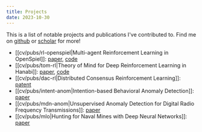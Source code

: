 ```yaml
---
title: Projects
date: 2023-10-30
---
```

This is a list of notable projects and publications I've contributed to. Find me on [github](https://github.com/mwalton) or [scholar](https://scholar.google.com/citations?user=TTEHCqUAAAAJ) for more!

- [[cv/pubs/rl-openspiel|Multi-agent Reinforcement Learning in OpenSpiel]]: [paper](https://scholar.google.com/citations?view_op=view_citation&hl=en&user=TTEHCqUAAAAJ&citation_for_view=TTEHCqUAAAAJ:_FxGoFyzp5QC), [code](https://github.com/aicenter/openspiel_reproductions)
- [[cv/pubs/tom-rl|Theory of Mind for Deep Reinforcement Learning in Hanabi]]: [paper](https://arxiv.org/abs/2101.09328), [code](https://github.com/mwalton/ToM-hanabi-neurips19)
- [[cv/pubs/dac-rl|Distributed Consensus Reinforcement Learning]]: [patent](https://patents.google.com/patent/US11321635B2/en)
- [[cv/pubs/intent-anom|Intention-based Behavioral Anomaly Detection]]: [paper](https://xuxie1031.github.io/resources/aaaiw19hung.pdf)
- [[cv/pubs/mdn-anom|Unsupervised Anomaly Detection for Digital Radio Frequency Transmissions]]: [paper](https://ieeexplore.ieee.org/abstract/document/8260738)
- [[cv/pubs/mlo|Hunting for Naval Mines with Deep Neural Networks]]: [paper](https://ieeexplore.ieee.org/abstract/document/8232216)